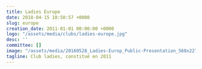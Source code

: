 ```yaml
---
title: Ladies Europe
date: 2018-04-15 18:50:57 +0000
slug: europe
creation_date: 2011-01-01 00:00:00 +0000
logo: "/assets/media/clubs/ladies-europe.jpg"
desc: ''
committee: []
image: "/assets/media/20160528_Ladies-Europ_Public-Presentation_560x227.jpg"
tagline: Club ladies, constitué en 2011
---
```

